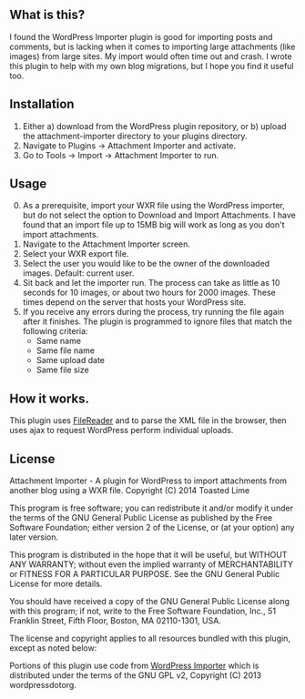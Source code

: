 What is this?
-------------

I found the WordPress Importer plugin is good for importing posts and comments,
but is lacking when it comes to importing large attachments (like images) from
large sites. My import would often time out and crash. I wrote this plugin to
help with my own blog migrations, but I hope you find it useful too.

Installation
------------

1. Either a) download from the WordPress plugin repository, or b) upload the
   attachment-importer directory to your plugins directory.
2. Navigate to Plugins -> Attachment Importer and activate.
3. Go to Tools -> Import -> Attachment Importer to run.

Usage
-----

0. As a prerequisite, import your WXR file using the WordPress importer, but
   do not select the option to Download and Import Attachments. I have found
   that an import file up to 15MB big will work as long as you don't import
   attachments.
1. Navigate to the Attachment Importer screen.
2. Select your WXR export file.
3. Select the user you would like to be the owner of the downloaded images.
   Default: current user.
4. Sit back and let the importer run. The process can take as little as 10
   seconds for 10 images, or about two hours for 2000 images. These times
   depend on the server that hosts your WordPress site.
5. If you receive any errors during the process, try running the file again
   after it finishes.  The plugin is programmed to ignore files that match
   the following criteria:
   * Same name
   * Same file name
   * Same upload date
   * Same file size

How it works.
-------------

This plugin uses [FileReader](https://developer.mozilla.org/en-US/docs/Web/API/FileReader) and to parse the XML file in the browser,
then uses ajax to request WordPress perform individual uploads. 

License
-------
Attachment Importer - A plugin for WordPress to import attachments
from another blog using a WXR file.
Copyright (C) 2014 Toasted Lime

This program is free software; you can redistribute it and/or
modify it under the terms of the GNU General Public License
as published by the Free Software Foundation; either version 2
of the License, or (at your option) any later version.

This program is distributed in the hope that it will be useful,
but WITHOUT ANY WARRANTY; without even the implied warranty of
MERCHANTABILITY or FITNESS FOR A PARTICULAR PURPOSE.  See the
GNU General Public License for more details.

You should have received a copy of the GNU General Public License
along with this program; if not, write to the Free Software
Foundation, Inc., 51 Franklin Street, Fifth Floor, Boston, MA  02110-1301, USA.

The license and copyright applies to all resources bundled with this plugin,
except as noted below:

Portions of this plugin use code from [WordPress Importer](http://wordpress.org/extend/plugins/wordpress-importer/)
which is distributed under the terms of the GNU GPL v2, Copyright (C) 2013 wordpressdotorg.